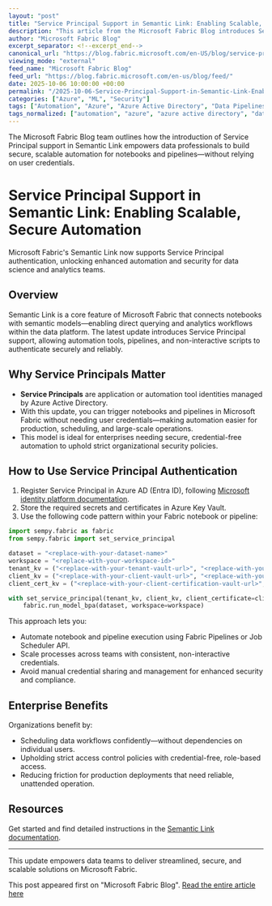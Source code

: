 ```yaml
---
layout: "post"
title: "Service Principal Support in Semantic Link: Enabling Scalable, Secure Automation"
description: "This article from the Microsoft Fabric Blog introduces Service Principal support in Semantic Link—a major update that enhances secure, scalable automation for data workflows on Microsoft Fabric. It explains how Service Principals allow automated notebooks and pipelines to run reliably without user credentials, provides integration code samples, and discusses benefits for data professionals managing enterprise-scale deployments."
author: "Microsoft Fabric Blog"
excerpt_separator: <!--excerpt_end-->
canonical_url: "https://blog.fabric.microsoft.com/en-US/blog/service-principal-support-in-semantic-link-enabling-scalable-secure-automation/"
viewing_mode: "external"
feed_name: "Microsoft Fabric Blog"
feed_url: "https://blog.fabric.microsoft.com/en-us/blog/feed/"
date: 2025-10-06 10:00:00 +00:00
permalink: "/2025-10-06-Service-Principal-Support-in-Semantic-Link-Enabling-Scalable-Secure-Automation.html"
categories: ["Azure", "ML", "Security"]
tags: ["Automation", "Azure", "Azure Active Directory", "Data Pipelines", "Enterprise Data", "Key Vault", "Microsoft Fabric", "ML", "News", "Notebook Integration", "Python", "Scheduling", "Secure Authentication", "Security", "Sem.py", "Semantic Link", "Service Principal"]
tags_normalized: ["automation", "azure", "azure active directory", "data pipelines", "enterprise data", "key vault", "microsoft fabric", "ml", "news", "notebook integration", "python", "scheduling", "secure authentication", "security", "semdotpy", "semantic link", "service principal"]
---
```


The Microsoft Fabric Blog team outlines how the introduction of Service Principal support in Semantic Link empowers data professionals to build secure, scalable automation for notebooks and pipelines—without relying on user credentials.<!--excerpt_end-->

# Service Principal Support in Semantic Link: Enabling Scalable, Secure Automation

Microsoft Fabric's Semantic Link now supports Service Principal authentication, unlocking enhanced automation and security for data science and analytics teams.

## Overview

Semantic Link is a core feature of Microsoft Fabric that connects notebooks with semantic models—enabling direct querying and analytics workflows within the data platform. The latest update introduces Service Principal support, allowing automation tools, pipelines, and non-interactive scripts to authenticate securely and reliably.

## Why Service Principals Matter

- **Service Principals** are application or automation tool identities managed by Azure Active Directory.
- With this update, you can trigger notebooks and pipelines in Microsoft Fabric without needing user credentials—making automation easier for production, scheduling, and large-scale operations.
- This model is ideal for enterprises needing secure, credential-free automation to uphold strict organizational security policies.

## How to Use Service Principal Authentication

1. Register Service Principal in Azure AD (Entra ID), following [Microsoft identity platform documentation](https://learn.microsoft.com/entra/identity-platform/app-objects-and-service-principals?tabs=browser).
2. Store the required secrets and certificates in Azure Key Vault.
3. Use the following code pattern within your Fabric notebook or pipeline:

```python
import sempy.fabric as fabric
from sempy.fabric import set_service_principal

dataset = "<replace-with-your-dataset-name>"
workspace = "<replace-with-your-workspace-id>"
tenant_kv = ("<replace-with-your-tenant-vault-url>", "<replace-with-your-tenant-secret-name>")
client_kv = ("<replace-with-your-client-vault-url>", "<replace-with-your-client-secret-name>")
client_cert_kv = ("<replace-with-your-client-certification-vault-url>", "<replace-with-your-client-certification-secret-name>")

with set_service_principal(tenant_kv, client_kv, client_certificate=client_cert_kv):
    fabric.run_model_bpa(dataset, workspace=workspace)
```

This approach lets you:

- Automate notebook and pipeline execution using Fabric Pipelines or Job Scheduler API.
- Scale processes across teams with consistent, non-interactive credentials.
- Avoid manual credential sharing and management for enhanced security and compliance.

## Enterprise Benefits

Organizations benefit by:

- Scheduling data workflows confidently—without dependencies on individual users.
- Upholding strict access control policies with credential-free, role-based access.
- Reducing friction for production deployments that need reliable, unattended operation.

## Resources

Get started and find detailed instructions in the [Semantic Link documentation](https://learn.microsoft.com/fabric/data-science/semantic-link-service-principal-support).

---

This update empowers data teams to deliver streamlined, secure, and scalable solutions on Microsoft Fabric.

This post appeared first on "Microsoft Fabric Blog". [Read the entire article here](https://blog.fabric.microsoft.com/en-US/blog/service-principal-support-in-semantic-link-enabling-scalable-secure-automation/)
